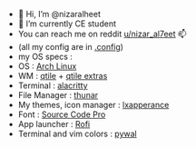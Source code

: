 - 👋 Hi, I’m @nizaralheet
- 🌱 I’m currently CE student 
-  You can reach me on reddit [u/nizar_al7eet](https://www.reddit.com/user/nizar_al7eet/) 📫
- (all my config are in [.config](https://github.com/nizaralheet/.config))
- my OS specs : 
- OS : [Arch Linux](https://archlinux.org/)
- WM : [qtile](https://qtile.org/) + [qtile extras](https://qtile-extras.readthedocs.io/en/stable/index.html)
- Terminal : [alacritty](https://alacritty.org/)
- File Manager : [thunar](https://docs.xfce.org/xfce/thunar/start)
- My themes, icon manager : [lxapperance](https://man.archlinux.org/man/lxappearance.1.en)
- Font : [Source Code Pro](https://fonts.adobe.com/fonts/source-code-pro)
- App launcher : [Rofi](https://wiki.archlinux.org/title/Rofi)
- Terminal and vim colors : [pywal](https://pypi.org/project/pywal/)
<!--- my secret app : [nizaro] (https://docs.xfce.org/xfce/thunar/start --->
 

<!---
nizaralheet/nizaralheet is a ✨ special ✨ repository because its `README.md` (this file) appears on your GitHub profile.
You can click the Preview link to take a look at your changes.
--->
